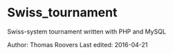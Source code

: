 # Swiss_tournament
Swiss-system tournament written with PHP and MySQL

Author: Thomas Roovers
Last edited: 2016-04-21